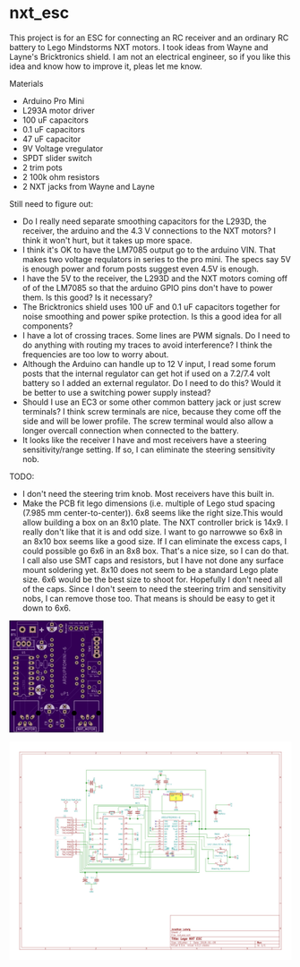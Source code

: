 # nxt_esc
This project is for an ESC for connecting an RC receiver and an ordinary RC battery to Lego Mindstorms NXT motors. I took ideas from Wayne and Layne's Bricktronics shield. I am not an electrical engineer, so if you like this idea and know how to improve it, pleas let me know.

Materials
- Arduino Pro Mini
- L293A motor driver
- 100 uF capacitors
- 0.1 uF capacitors
- 47 uF capacitor
- 9V Voltage vregulator
- SPDT slider switch
- 2 trim pots
- 2 100k ohm resistors
- 2 NXT jacks from Wayne and Layne

Still need to figure out:
- Do I really need separate smoothing capacitors for the L293D, the receiver, the arduino and the 4.3 V connections to the NXT motors? I think it won't hurt, but it takes up more space.
- I think it's OK to have the LM7085 output go to the arduino VIN. That makes two voltage requlators in series to the pro mini. The specs say 5V is enough power and forum posts suggest even 4.5V is enough.
- I have the 5V to the receiver, the L293D and the NXT motors coming off of of the LM7085 so that the arduino GPIO pins don't have to power them. Is this good? Is it necessary?
- The Bricktronics shield uses 100 uF and 0.1 uF capacitors together for noise smoothing and power spike protection. Is this a good idea for all components?
- I have a lot of crossing traces. Some lines are PWM signals. Do I need to do anything with routing my traces to avoid interference? I think the frequencies are too low to worry about.
- Although the Arduino can handle up to 12 V input, I read some forum posts that the internal regulator can get hot if used on a 7.2/7.4 volt battery so I added an external regulator. Do I need to do this? Would it be better to use a switching power supply instead?
- Should I use an EC3 or some other common battery jack or just screw terminals? I think screw terminals are nice, because they come off the side and will be lower profile. The screw terminal would also allow a longer overcall connection when connected to the battery.
- It looks like the receiver I have and most receivers have a steering sensitivity/range setting. If so, I can eliminate the steering sensitivity nob.


TODO:
- I don't need the steering trim knob. Most receivers have this built in.
- Make the PCB fit lego dimensions (i.e. multiple of Lego stud spacing (7.985 mm center-to-center)). 6x8 seems like the right size.This would allow building a box on an 8x10 plate. The NXT controller brick is 14x9. I really don't like that it is and odd size. I want to go narrowwe so 6x8 in an 8x10 box seems like a good size. If I can eliminate the excess caps, I could possible go 6x6 in an 8x8 box. That's a nice size, so I can do that. I call also use SMT caps and resistors, but I have not done any surface mount soldering yet. 8x10 does not seem to be a standard Lego plate size. 6x6 would be the best size to shoot for. Hopefully I don't need all of the caps. Since I don't seem to need the steering trim and sensitivity nobs, I can remove those too. That means is should be easy to get it down to 6x6.

![alt text](https://github.com/jludwig75/nxt_esc/blob/master/nxt_esc/nxt_esc_pcb.png)

![alt text](https://github.com/jludwig75/nxt_esc/blob/master/nxt_esc/nxt_esc.sch.jpg)
